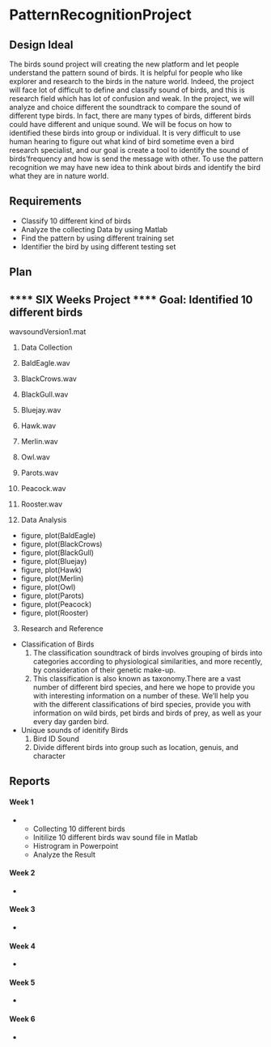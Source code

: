 # PatternRecognitionProject

## Design Ideal
The birds sound project will creating the new platform and let people understand the pattern sound of birds. It is helpful for people who like explorer and research to the birds in the nature world. Indeed, the project will face lot of difficult to define and classify sound of birds, and this is research field which has lot of confusion and weak. In the project, we will analyze and choice different the soundtrack to compare the sound of different type birds. In fact, there are many types of birds, different birds could have different and unique sound. We will be focus on how to identified these birds into group or individual. It is very difficult to use human hearing to figure out what kind of bird sometime even a bird research specialist, and our goal is create a tool to identify the sound of birds’frequency and how is send the message with other. To use the pattern recognition we may have new idea to think about birds and identify the bird what they are in nature world.

## Requirements
* Classify 10 different kind of birds
* Analyze the collecting Data by using Matlab
* Find the pattern by using different training set
* Identifier the bird by using different testing set

## Plan
**** SIX Weeks Project **** Goal: Identified 10 different birds
-
wavsoundVersion1.mat

1. Data Collection
  1. BaldEagle.wav
  2. BlackCrows.wav
  3. BlackGull.wav
  4. Bluejay.wav
  5. Hawk.wav
  6. Merlin.wav
  7. Owl.wav
  8. Parots.wav
  9. Peacock.wav
  10. Rooster.wav

2. Data Analysis
  * figure, plot(BaldEagle)
  * figure, plot(BlackCrows)
  * figure, plot(BlackGull)
  * figure, plot(Bluejay)
  * figure, plot(Hawk)
  * figure, plot(Merlin)
  * figure, plot(Owl)
  * figure, plot(Parots)
  * figure, plot(Peacock)
  * figure, plot(Rooster)

3. Research and Reference 
  * Classification of Birds
    1. The classification soundtrack of birds involves grouping of birds into categories according to physiological similarities, and more recently, by consideration of their genetic make-up. 
    2. This classification is also known as taxonomy.There are a vast number of different bird species, and here we hope to provide you with interesting information on a number of these. We’ll help you with the different classifications of bird species, provide you with information on wild birds, pet birds and birds of prey, as well as your every day garden bird.
  * Unique sounds of idenitify Birds
    1. Bird ID Sound 
    2. Divide different birds into group such as location, genuis, and character

## Reports
#### Week 1
-
  * Collecting 10 different birds
  * Initilize 10 different birds wav sound file in Matlab 
  * Histrogram in Powerpoint
  * Analyze the Result

#### Week 2
-
#### Week 3
-
#### Week 4
-
#### Week 5
-
#### Week 6
-
